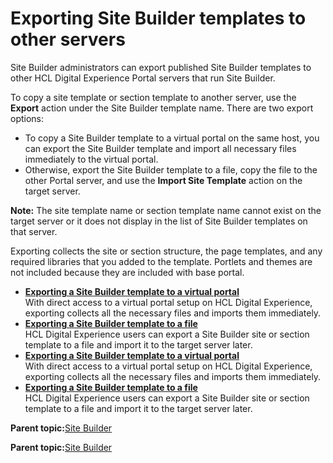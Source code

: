 # Exporting Site Builder templates to other servers

Site Builder administrators can export published Site Builder templates to other HCL Digital Experience Portal servers that run Site Builder.

To copy a site template or section template to another server, use the **Export** action under the Site Builder template name. There are two export options:

-   To copy a Site Builder template to a virtual portal on the same host, you can export the Site Builder template and import all necessary files immediately to the virtual portal.
-   Otherwise, export the Site Builder template to a file, copy the file to the other Portal server, and use the **Import Site Template** action on the target server.

**Note:** The site template name or section template name cannot exist on the target server or it does not display in the list of Site Builder templates on that server.

Exporting collects the site or section structure, the page templates, and any required libraries that you added to the template. Portlets and themes are not included because they are included with base portal.

-   **[Exporting a Site Builder template to a virtual portal](../sitebuilder/sitebuilder_temp_dist_vp.md)**  
With direct access to a virtual portal setup on HCL Digital Experience, exporting collects all the necessary files and imports them immediately.
-   **[Exporting a Site Builder template to a file](../sitebuilder/sitebuilder_temp_dist_man.md)**  
 HCL Digital Experience users can export a Site Builder site or section template to a file and import it to the target server later.
-   **[Exporting a Site Builder template to a virtual portal](../sitebuilder/sitebuilder_temp_dist_vp.md)**  
With direct access to a virtual portal setup on HCL Digital Experience, exporting collects all the necessary files and imports them immediately.
-   **[Exporting a Site Builder template to a file](../sitebuilder/sitebuilder_temp_dist_man.md)**  
 HCL Digital Experience users can export a Site Builder site or section template to a file and import it to the target server later.

**Parent topic:**[Site Builder ](../sitebuilder/sitebuilder_intro.md)

**Parent topic:**[Site Builder ](../sitebuilder/sitebuilder_intro.md)

